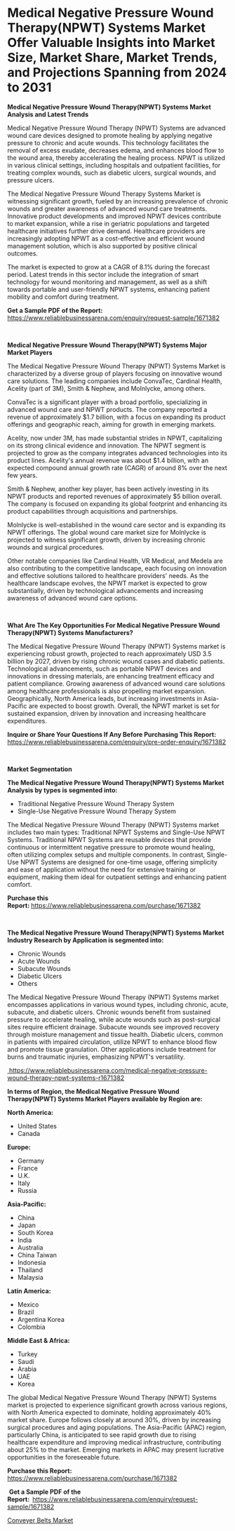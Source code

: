 <p><h1>Medical Negative Pressure Wound Therapy(NPWT) Systems Market Offer Valuable Insights into Market Size, Market Share, Market Trends, and Projections Spanning from 2024 to 2031</h1></p><p><strong>Medical Negative Pressure Wound Therapy(NPWT) Systems Market Analysis and Latest Trends</strong></p>
<p><p>Medical Negative Pressure Wound Therapy (NPWT) Systems are advanced wound care devices designed to promote healing by applying negative pressure to chronic and acute wounds. This technology facilitates the removal of excess exudate, decreases edema, and enhances blood flow to the wound area, thereby accelerating the healing process. NPWT is utilized in various clinical settings, including hospitals and outpatient facilities, for treating complex wounds, such as diabetic ulcers, surgical wounds, and pressure ulcers.</p><p>The Medical Negative Pressure Wound Therapy Systems Market is witnessing significant growth, fueled by an increasing prevalence of chronic wounds and greater awareness of advanced wound care treatments. Innovative product developments and improved NPWT devices contribute to market expansion, while a rise in geriatric populations and targeted healthcare initiatives further drive demand. Healthcare providers are increasingly adopting NPWT as a cost-effective and efficient wound management solution, which is also supported by positive clinical outcomes.</p><p>The market is expected to grow at a CAGR of 8.1% during the forecast period. Latest trends in this sector include the integration of smart technology for wound monitoring and management, as well as a shift towards portable and user-friendly NPWT systems, enhancing patient mobility and comfort during treatment.</p></p>
<p><strong>Get a Sample PDF of the Report:&nbsp;</strong> <a href="https://www.reliablebusinessarena.com/enquiry/request-sample/1671382?utm_campaign=1909&utm_medium=2&utm_source=Github&utm_content=ia&utm_term=28122024&utm_id=medical-negative-pressure-wound-therapynpwt-systems">https://www.reliablebusinessarena.com/enquiry/request-sample/1671382</a></p>
<p>&nbsp;</p>
<p><strong>Medical Negative Pressure Wound Therapy(NPWT) Systems Major Market Players</strong></p>
<p><p>The Medical Negative Pressure Wound Therapy (NPWT) Systems Market is characterized by a diverse group of players focusing on innovative wound care solutions. The leading companies include ConvaTec, Cardinal Health, Acelity (part of 3M), Smith & Nephew, and Molnlycke, among others.</p><p>ConvaTec is a significant player with a broad portfolio, specializing in advanced wound care and NPWT products. The company reported a revenue of approximately $1.7 billion, with a focus on expanding its product offerings and geographic reach, aiming for growth in emerging markets.</p><p>Acelity, now under 3M, has made substantial strides in NPWT, capitalizing on its strong clinical evidence and innovation. The NPWT segment is projected to grow as the company integrates advanced technologies into its product lines. Acelity's annual revenue was about $1.4 billion, with an expected compound annual growth rate (CAGR) of around 8% over the next few years.</p><p>Smith & Nephew, another key player, has been actively investing in its NPWT products and reported revenues of approximately $5 billion overall. The company is focused on expanding its global footprint and enhancing its product capabilities through acquisitions and partnerships.</p><p>Molnlycke is well-established in the wound care sector and is expanding its NPWT offerings. The global wound care market size for Molnlycke is projected to witness significant growth, driven by increasing chronic wounds and surgical procedures.</p><p>Other notable companies like Cardinal Health, VR Medical, and Medela are also contributing to the competitive landscape, each focusing on innovation and effective solutions tailored to healthcare providers' needs. As the healthcare landscape evolves, the NPWT market is expected to grow substantially, driven by technological advancements and increasing awareness of advanced wound care options.</p></p>
<p>&nbsp;</p>
<p><strong>What Are The Key Opportunities For Medical Negative Pressure Wound Therapy(NPWT) Systems Manufacturers?</strong></p>
<p><p>The Medical Negative Pressure Wound Therapy (NPWT) Systems market is experiencing robust growth, projected to reach approximately USD 3.5 billion by 2027, driven by rising chronic wound cases and diabetic patients. Technological advancements, such as portable NPWT devices and innovations in dressing materials, are enhancing treatment efficacy and patient compliance. Growing awareness of advanced wound care solutions among healthcare professionals is also propelling market expansion. Geographically, North America leads, but increasing investments in Asia-Pacific are expected to boost growth. Overall, the NPWT market is set for sustained expansion, driven by innovation and increasing healthcare expenditures.</p></p>
<p><strong>Inquire or Share Your Questions If Any Before Purchasing This Report:</strong> <a href="https://www.reliablebusinessarena.com/enquiry/pre-order-enquiry/1671382?utm_campaign=1909&utm_medium=2&utm_source=Github&utm_content=ia&utm_term=28122024&utm_id=medical-negative-pressure-wound-therapynpwt-systems">https://www.reliablebusinessarena.com/enquiry/pre-order-enquiry/1671382</a></p>
<p>&nbsp;</p>
<p><strong>Market Segmentation</strong></p>
<p><strong>The Medical Negative Pressure Wound Therapy(NPWT) Systems Market Analysis by types is segmented into:</strong></p>
<p><ul><li>Traditional Negative Pressure Wound Therapy System</li><li>Single-Use Negative Pressure Wound Therapy System</li></ul></p>
<p><p>The Medical Negative Pressure Wound Therapy (NPWT) Systems market includes two main types: Traditional NPWT Systems and Single-Use NPWT Systems. Traditional NPWT Systems are reusable devices that provide continuous or intermittent negative pressure to promote wound healing, often utilizing complex setups and multiple components. In contrast, Single-Use NPWT Systems are designed for one-time usage, offering simplicity and ease of application without the need for extensive training or equipment, making them ideal for outpatient settings and enhancing patient comfort.</p></p>
<p><strong>Purchase this Report:&nbsp;</strong><a href="https://www.reliablebusinessarena.com/purchase/1671382?utm_campaign=1909&utm_medium=2&utm_source=Github&utm_content=ia&utm_term=28122024&utm_id=medical-negative-pressure-wound-therapynpwt-systems">https://www.reliablebusinessarena.com/purchase/1671382</a></p>
<p>&nbsp;</p>
<p><strong>The Medical Negative Pressure Wound Therapy(NPWT) Systems Market Industry Research by Application is segmented into:</strong></p>
<p><ul><li>Chronic Wounds</li><li>Acute Wounds</li><li>Subacute Wounds</li><li>Diabetic Ulcers</li><li>Others</li></ul></p>
<p><p>The Medical Negative Pressure Wound Therapy (NPWT) Systems market encompasses applications in various wound types, including chronic, acute, subacute, and diabetic ulcers. Chronic wounds benefit from sustained pressure to accelerate healing, while acute wounds such as post-surgical sites require efficient drainage. Subacute wounds see improved recovery through moisture management and tissue health. Diabetic ulcers, common in patients with impaired circulation, utilize NPWT to enhance blood flow and promote tissue granulation. Other applications include treatment for burns and traumatic injuries, emphasizing NPWT's versatility.</p></p>
<p><a href="https://www.reliablebusinessarena.com/medical-negative-pressure-wound-therapy-npwt-systems-r1671382?utm_campaign=1909&utm_medium=2&utm_source=Github&utm_content=ia&utm_term=28122024&utm_id=medical-negative-pressure-wound-therapynpwt-systems">&nbsp;https://www.reliablebusinessarena.com/medical-negative-pressure-wound-therapy-npwt-systems-r1671382</a></p>
<p><strong>In terms of Region, the Medical Negative Pressure Wound Therapy(NPWT) Systems Market Players available by Region are:</strong></p>
<p>
    <p> <strong> North America: </strong>
        <ul>
            <li>United States</li>
            <li>Canada</li>
        </ul>
        </p> 
    <p> <strong> Europe: </strong>
        <ul>
            <li>Germany</li>
            <li>France</li>
            <li>U.K.</li>
            <li>Italy</li>
            <li>Russia</li>
        </ul>
        </p> 
    <p> <strong> Asia-Pacific: </strong>
        <ul>
            <li>China</li>
            <li>Japan</li>
            <li>South Korea</li>
            <li>India</li>
            <li>Australia</li>
            <li>China Taiwan</li>
            <li>Indonesia</li>
            <li>Thailand</li>
            <li>Malaysia</li>
        </ul>
        </p> 
    <p> <strong> Latin America: </strong>
        <ul>
            <li>Mexico</li>
            <li>Brazil</li>
            <li>Argentina Korea</li>
            <li>Colombia</li>
        </ul>
        </p> 
    <p> <strong> Middle East & Africa: </strong>
        <ul>
            <li>Turkey</li>
            <li>Saudi</li>
            <li>Arabia</li>
            <li>UAE</li>
            <li>Korea</li>
        </ul>
    </p>
    </p>
<p><p>The global Medical Negative Pressure Wound Therapy (NPWT) Systems market is projected to experience significant growth across various regions, with North America expected to dominate, holding approximately 40% market share. Europe follows closely at around 30%, driven by increasing surgical procedures and aging populations. The Asia-Pacific (APAC) region, particularly China, is anticipated to see rapid growth due to rising healthcare expenditure and improving medical infrastructure, contributing about 25% to the market. Emerging markets in APAC may present lucrative opportunities in the foreseeable future.</p></p>
<p><strong>Purchase this Report: </strong><a href="https://www.reliablebusinessarena.com/purchase/1671382?utm_campaign=1909&utm_medium=2&utm_source=Github&utm_content=ia&utm_term=28122024&utm_id=medical-negative-pressure-wound-therapynpwt-systems">https://www.reliablebusinessarena.com/purchase/1671382</a></p>
<p>&nbsp;<strong>Get a Sample PDF of the Report:&nbsp;&nbsp;</strong><a href="https://www.reliablebusinessarena.com/enquiry/request-sample/1671382?utm_campaign=1909&utm_medium=2&utm_source=Github&utm_content=ia&utm_term=28122024&utm_id=medical-negative-pressure-wound-therapynpwt-systems">https://www.reliablebusinessarena.com/enquiry/request-sample/1671382</a></p>
<p><strong></strong></p>
<p><p><a href="https://github.com/luckyshygirl/Market-Research-Report-List-7/blob/main/conveyer-belts-market.md?utm_campaign=1909&utm_medium=2&utm_source=Github&utm_content=ia&utm_term=28122024&utm_id=medical-negative-pressure-wound-therapynpwt-systems">Conveyer Belts Market</a></p></p>